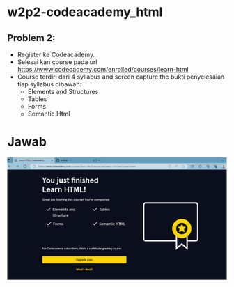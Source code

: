 # w2p2-codeacademy_html

## Problem 2:
  - Register ke Codeacademy.
  - Selesai kan course pada url https://www.codecademy.com/enrolled/courses/learn-html
  - Course terdiri dari 4 syllabus and screen capture the bukti penyelesaian tiap syllabus dibawah:
      - Elements and Structures
      - Tables
      - Forms
      - Semantic Html
# Jawab
![Alt text](image.png)